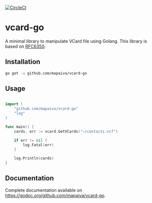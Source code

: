 [![CircleCI](https://circleci.com/gh/mapaiva/vcard-go.svg?style=shield)](https://circleci.com/gh/mapaiva/vcard-go)

# vcard-go
A minimal library to manipulate VCard file using Golang. This library is based on [RFC6350](https://tools.ietf.org/html/rfc6350).

## Installation
```sh
go get -u github.com/mapaiva/vcard-go
```

## Usage

```go

import (
	"github.com/mapaiva/vcard-go"
	"log"
)

func main() {
	cards, err := vcard.GetVCards("~/contacts.vcf")

	if err != nil {
		log.Fatal(err)
	}

	log.Println(cards)
}
```
## Documentation

Complete documentation available on https://godoc.org/github.com/mapaiva/vcard-go.
